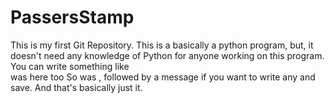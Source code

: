 # PassersStamp
This is my first Git Repository.
This is a basically a python program, but, it doesn't need any knowledge of Python for anyone working on this program.
You can write something like  
<NAME> was here too
So was <NAME> , 
followed by a message if you want to write any and save.
And that's basically just it.

